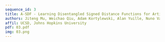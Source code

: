 ```yaml
---
sequence_id: 3
title: A-SDF - Learning Disentangled Signed Distance Functions for Articulated Shape Representation
authors: Jiteng Mu, Weichao Qiu, Adam Kortylewski, Alan Yuille, Nuno Vasconcelos, Xiaolong Wang
affil: UCSD, Johns Hopkins University
pdf: 03.pdf
img: 03.png
---
```

